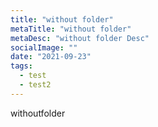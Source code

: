 ```yaml
---
title: "without folder"
metaTitle: "without folder"
metaDesc: "without folder Desc"
socialImage: ""
date: "2021-09-23"
tags:
  - test
  - test2
---
```


withoutfolder
